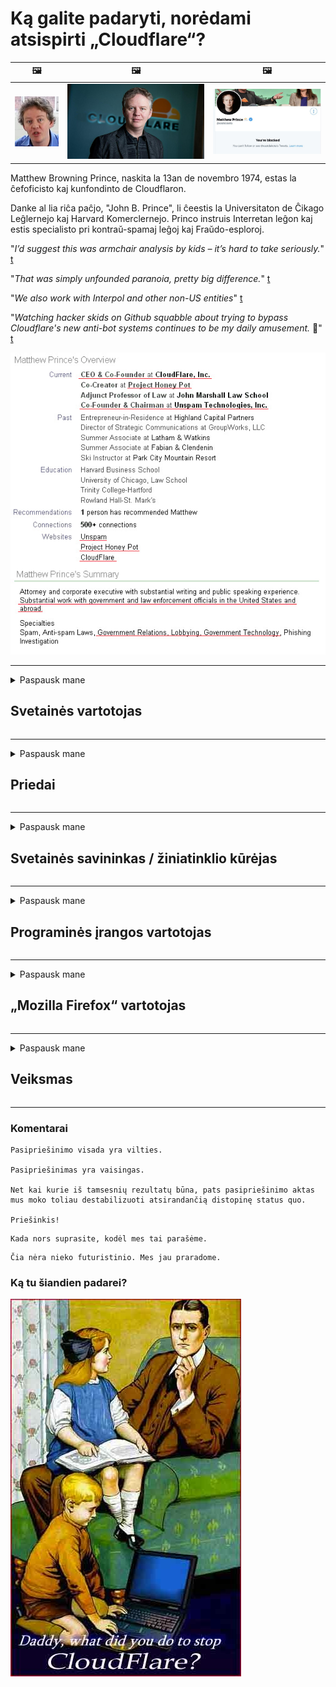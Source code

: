 # Ką galite padaryti, norėdami atsispirti „Cloudflare“?

| 🖼 | 🖼 | 🖼 |
| --- | --- | --- |
| ![](../image/matthew_prince_teen.jpg) | ![](../image/matthew_prince.jpg) | ![](../image/blockedbymatthewprince.jpg) |


Matthew Browning Prince, naskita la 13an de novembro 1974, estas la ĉefoficisto kaj kunfondinto de Cloudflaron.

Danke al lia riĉa paĉjo, "John B. Prince", li ĉeestis la Universitaton de Ĉikago Leĝlernejo kaj Harvard Komerclernejo.
Princo instruis Interretan leĝon kaj estis specialisto pri kontraŭ-spamaj leĝoj kaj Fraŭdo-esploroj.


"*I’d suggest this was armchair analysis by kids – it’s hard to take seriously.*" [t](https://www.theguardian.com/technology/2015/nov/19/cloudflare-accused-by-anonymous-helping-isis)

"*That was simply unfounded paranoia, pretty big difference.*"  [t](https://twitter.com/xxdesmus/status/992757936123359233)

"*We also work with Interpol and other non-US entities*" [t](https://twitter.com/eastdakota/status/1203028504184360960)

"*Watching hacker skids on Github squabble about trying to bypass Cloudflare's new anti-bot systems continues to be my daily amusement.* 🍿" [t](https://twitter.com/eastdakota/status/1273277839102656515)


![](../image/whoismp.jpg)

---


<details>
<summary>Paspausk mane

## Svetainės vartotojas
</summary>


- Jei jums patinkanti svetainė naudoja „Cloudflare“, pasakykite, kad jie nenaudotų „Cloudflare“.
  - Verkšlėti socialiniuose tinkluose, tokiuose kaip „Facebook“, „Reddit“, „Twitter“ ar „Mastodon“, nėra jokio skirtumo. [Veiksmai yra garsesni nei žymos.](https://twitter.com/phyzonloop/status/1274132092490862594)
  - Pabandykite susisiekti su svetainės savininku, jei norite tapti naudingu.

[- sakė „Cloudflare“](https://github.com/Eloston/ungoogled-chromium/issues/783):
```
Rekomenduojame kreiptis į administratorius dėl konkrečių paslaugų ar svetainių, su kuriomis susiduriate, ir pasidalinti savo patirtimi.
```

[Jei to neprašote, svetainės savininkas niekada nežino šios problemos.](../PEOPLE.md)

![](../image/liberapay.jpg)

[Sėkmingas pavyzdys](https://counterpartytalk.org/t/turn-off-cloudflare-on-counterparty-co-plz/164/5).<br>
Jūs turite problemų? [Pakelkite savo balsą dabar.](https://github.com/maraoz/maraoz.github.io/issues/1) Toliau pateiktas pavyzdys.

```
Jūs tik padedate įmonių cenzūrai ir masiniam stebėjimui.
http://crimeflare.eu.org
```

```
Jūsų tinklalapis yra privatumą pažeidžiančiame privačiame „CloudFlare“ sode.
http://crimeflare.eu.org
```

- Skirkite šiek tiek laiko, kad perskaitytumėte svetainės privatumo politiką.
  - jei svetainė yra už „Cloudflare“ arba svetainė naudoja su „Cloudflare“ sujungtas paslaugas.

Jame turi būti paaiškinta, kas yra „Cloudflare“, ir paprašyti leidimo bendrinti duomenis su „Cloudflare“. To nepadarius, bus pažeistas pasitikėjimas, todėl reikėtų vengti atitinkamos svetainės.

[Čia yra priimtinas privatumo politikos pavyzdys](https://archive.is/bDlTz) ("Subprocessors" > "Entity Name")

```
Perskaičiau jūsų privatumo politiką ir nerandu žodžio „Cloudflare“.
Atsisakau dalintis duomenimis su jumis, jei ir toliau teikiate mano duomenis „Cloudflare“.
http://crimeflare.eu.org
```

Tai yra privatumo politikos, kurioje nėra žodžio „Cloudflare“, pavyzdys.
[Liberland Jobs](https://archive.is/daKIr) [privacy policy](https://docsend.com/view/feiwyte):

![](../image/cfwontobey.jpg)

„Cloudflare“ turi savo privatumo politiką.
[„Cloudflare“ mėgsta žmones, išpūstus.](https://www.reddit.com/r/GamerGhazi/comments/2s64fe/be_wary_reporting_to_cloudflare/)

Čia yra geras svetainės registracijos formos pavyzdys.
AFAIK, nulis svetainė tai daro. Ar pasitikėsite jais?

```
Spustelėdami „Prisiregistruoti naudoti XYZ“, jūs sutinkate su mūsų paslaugų teikimo sąlygomis ir privatumo pareiškimu.
Jūs taip pat sutinkate dalytis savo duomenimis su „Cloudflare“ ir sutinkate su „Cloudflare“ privatumo pareiškimu.
Jei „Cloudflare“ nutekina jūsų informaciją arba neleidžia prisijungti prie mūsų serverių, tai nėra mūsų kaltė. [*]

[ Registruotis ] [ aš nesutinku ]
```
[*] [PEOPLE.md](../PEOPLE.md)


- Stenkitės nesinaudoti jų paslauga. Prisiminkite, kad jus stebi „Cloudflare“.
  - ["I'm in your TLS, sniffin' your passworz"](../image/iminurtls.jpg)

- Ieškokite kitos svetainės. Internete yra alternatyvų ir galimybių!

- Įtikinkite savo draugus naudoti „Tor“ kasdien.
  - Anonimiškumas turėtų būti atviro interneto standartas!
  - [Atkreipkite dėmesį, kad „Tor“ projektas nemėgsta šio projekto.](../HISTORY.md)

</details>

------

<details>
<summary>Paspausk mane

## Priedai
</summary>

- Jei jūsų naršyklė yra „Firefox“, „Tor Browser“ arba „Ungoogled Chromium“, naudokite vieną iš šių toliau pateiktų priedų.
  - Jei norite pridėti kitų naujų priedų, pirmiausia paklauskite.


| vardas | Programuotojas | Parama | Gali užblokuoti | Gali pranešti | Chrome |
| -------- | -------- | -------- | -------- | -------- | -------- |
| [Bloku Cloudflaron MITM-Atakon](../subfiles/about.bcma.md) | #Addon | [ ? ](http://crimeflare.eu.org/) | **Taip**     | **Taip**     |  **Taip** |
| [Ĉu ligoj estas vundeblaj al MITM-atako?](../subfiles/about.ismm.md) | #Addon | [ ? ](http://crimeflare.eu.org/) | Ne     | **Taip**     |  **Taip** |
| [Ĉu ĉi tiuj ligoj blokos Tor-uzanton?](../subfiles/about.isat.md) | #Addon | [ ? ](http://crimeflare.eu.org/) | Ne     | **Taip**     |  **Taip** |
| [Block Cloudflare MITM Attack](https://trac.torproject.org/projects/tor/attachment/ticket/24351/block_cloudflare_mitm_attack-1.0.14.1-an%2Bfx.xpi)<br>[**DELETED BY TOR PROJECT**](../HISTORY.md) | nullius | [ ? ](../tool/block_cloudflare_mitm_fx), [Link](http://crimeflare.eu.org/) | **Taip**     | **Taip**     |  Ne |
| [TPRB](http://34ahehcli3epmhbu2wbl6kw6zdfl74iyc4vg3ja4xwhhst332z3knkyd.onion/) | Sw | [ ? ](http://34ahehcli3epmhbu2wbl6kw6zdfl74iyc4vg3ja4xwhhst332z3knkyd.onion/) | **Taip**     | **Taip**     |  Ne |
| [Detect Cloudflare](https://addons.mozilla.org/en-US/firefox/addon/detect-cloudflare/) | Frank Otto | [ ? ](https://github.com/traktofon/cf-detect) | Ne     | **Taip**     |  Ne |
| [True Sight](https://addons.mozilla.org/en-US/firefox/addon/detect-cloudflare-plus/) | claustromaniac | [ ? ](https://github.com/claustromaniac/detect-cloudflare-plus) | Ne     | **Taip**     |  Ne |
| [Which Cloudflare datacenter am I visiting?](https://addons.mozilla.org/en-US/firefox/addon/cf-pop/) | 依云 | [ ? ](https://github.com/lilydjwg/cf-pop) | Ne     | **Taip**     |  Ne |


- „Decentraleyes“ gali nutraukti ryšį su „CDNJS (Cloudflare)“.
  - Tai neleidžia daugeliui užklausų pasiekti tinklus ir aptarnauja vietinius failus, kad svetainės nenutrūktų.
  - Kūrėjas atsakė: "[very concerning indeed](https://github.com/Synzvato/decentraleyes/issues/236#issuecomment-352049501)", "[widespread usage severely centralizes the web](https://github.com/Synzvato/decentraleyes/issues/251#issuecomment-366752049)"

- [Taip pat galite pašalinti arba nepatikėti „Cloudflare“ sertifikatą iš savo sertifikavimo įstaigos (CA).](https://www.ssl.com/how-to/remove-root-certificate-firefox/)

</details>

------

<details>
<summary>Paspausk mane

## Svetainės savininkas / žiniatinklio kūrėjas
</summary>


![](../image/word_cloudflarefree.jpg)

- Nenaudokite „Cloudflare“ tirpalo, „Period“.
  - Jūs galite padaryti geriau nei tai, tiesa? [Štai kaip pašalinti „Cloudflare“ prenumeratas, planus, domenus ar paskyras.](https://support.cloudflare.com/hc/en-us/articles/200167776-Removing-subscriptions-plans-domains-or-accounts)

| 🖼 | 🖼 |
| --- | --- |
| ![](../image/htmlalertcloudflare.jpg) | ![](../image/htmlalertcloudflare2.jpg) |

- Norite daugiau klientų? Jūs žinote, ką daryti. Užuomina yra „virš linijos“.
  - [Sveiki, parašėte „Mes rimtai žiūrime į jūsų privatumą“, bet gavau „Klaida 403 draudžiamas anoniminis tarpinis serveris neleidžiamas“.](https://it.slashdot.org/story/19/02/19/0033255/stop-saying-we-take-your-privacy-and-security-seriously) Kodėl blokuojate „Tor Or VPN“? [Ir kodėl blokuojate laikinus el. Laiškus?](http://523kpawzkarw3j6afz2elxfs4h3hfclomkcmbjs6kaimo4lokympi6yd.onion/)

![](../image/anonexist.jpg)

- Naudojant „Cloudflare“ padidės prastovos tikimybė. Lankytojai negali pasiekti jūsų svetainės, jei jūsų serveris neveikia arba „Cloudflare“ neveikia.
  - [Ar tikrai manėte, kad „Cloudflare“ niekada nenusileido?](https://www.ibtimes.com/cloudflare-down-not-working-sites-producing-504-gateway-timeout-errors-2618008) [Another](https://twitter.com/Jedduff/status/1097875615997399040) [sample](https://twitter.com/search?f=tweets&vertical=default&q=Cloudflare%20is%20having%20problems). [Need more](../PEOPLE.md)?

![](../image/cloudflareinternalerror.jpg)

- „Cloudflare“ naudojimas norint proxy „API paslaugą“, „programinės įrangos naujinimo serverį“ arba „RSS kanalą“ pakenkti jūsų klientui. Jums paskambino klientas ir pasakė „Nebegaliu naudoti jūsų API“, o jūs neįsivaizduojate, kas vyksta. „Cloudflare“ gali tyliai užblokuoti jūsų klientą. Ar manote, kad tai gerai?
  - Yra daugybė RSS skaitytuvo kliento ir RSS skaitytuvo internetinių paslaugų. Kodėl skelbiate RSS kanalą, jei neleidžiate žmonėms užsiprenumeruoti?

![](../image/rssfeedovercf.jpg)

- Ar jums reikia HTTPS sertifikato? Naudokitės „Užšifruokime“ arba tiesiog nusipirkite iš CA įmonės.

- Ar jums reikia DNS serverio? Negalite nustatyti savo serverio? Kaip apie juos: [Hurricane Electric Free DNS](https://dns.he.net/), [Dyn.com](https://dyn.com/dns/), [1984 Hosting](https://www.1984hosting.com/), [Afraid.Org (Administratorius ištrinkite savo sąskaitą, jei naudojate TOR)](https://freedns.afraid.org/)

- Ieškote prieglobos paslaugos? Tik nemokama? Kaip apie juos: [Onion Service](http://vww6ybal4bd7szmgncyruucpgfkqahzddi37ktceo3ah7ngmcopnpyyd.onion/en/security/network-security/tor/onionservices-best-practices), [Free Web Hosting Area](https://freewha.com/), [Autistici/Inventati Web Site Hosting](https://www.autinv5q6en4gpf4.onion/services/website), [Github Pages](https://pages.github.com/), [Surge](https://surge.sh/)
  - [„Cloudflare“ alternatyvos](../subfiles/cloudflare-alternatives.md)

- Ar naudojate „cloudflare-ipfs.com“? [Ar žinote, kad „Cloudflare“ IPFS yra blogas?](../PEOPLE.md)

- Įdiekite žiniatinklio programų užkardą, pvz., OWASP ir „Fail2Ban“, į savo serverį ir tinkamai sukonfigūruokite.
  - „Tor“ blokavimas nėra sprendimas. Nebauskite visų vien už mažus blogus vartotojus.

- Nukreipkite arba užblokuokite „Cloudflare Warp“ naudotojus nuo prieigos prie jūsų svetainės. Jei įmanoma, nurodykite priežastį.

> IP sąrašas: "[Dabartiniai „Cloudflare“ IP diapazonai](cloudflare_inc/)"

> A: Tiesiog užblokuokite juos

```
server {
...
deny 173.245.48.0/20;
deny 103.21.244.0/22;
deny 103.22.200.0/22;
deny 103.31.4.0/22;
deny 141.101.64.0/18;
deny 108.162.192.0/18;
deny 190.93.240.0/20;
deny 188.114.96.0/20;
deny 197.234.240.0/22;
deny 198.41.128.0/17;
deny 162.158.0.0/15;
deny 104.16.0.0/12;
deny 172.64.0.0/13;
deny 131.0.72.0/22;
deny 2400:cb00::/32;
deny 2606:4700::/32;
deny 2803:f800::/32;
deny 2405:b500::/32;
deny 2405:8100::/32;
deny 2a06:98c0::/29;
deny 2c0f:f248::/32;
...
}
```

> B: Nukreipkite į įspėjamąjį puslapį

```
http {
...
geo $iscf {
default 0;
173.245.48.0/20 1;
103.21.244.0/22 1;
103.22.200.0/22 1;
103.31.4.0/22 1;
141.101.64.0/18 1;
108.162.192.0/18 1;
190.93.240.0/20 1;
188.114.96.0/20 1;
197.234.240.0/22 1;
198.41.128.0/17 1;
162.158.0.0/15 1;
104.16.0.0/12 1;
172.64.0.0/13 1;
131.0.72.0/22 1;
2400:cb00::/32 1;
2606:4700::/32 1;
2803:f800::/32 1;
2405:b500::/32 1;
2405:8100::/32 1;
2a06:98c0::/29 1;
2c0f:f248::/32 1;
}
...
}

server {
...
if ($iscf) {rewrite ^ https://example.com/cfwsorry.php;}
...
}

<?php
header('HTTP/1.1 406 Not Acceptable');
echo <<<CLOUDFLARED
Thank you for visiting ourwebsite.com!<br />
We are sorry, but we can't serve you because your connection is being intercepted by Cloudflare.<br />
Please read http://crimeflare.eu.org for more information.<br />
CLOUDFLARED;
die();
```

- Nustatykite „Tor Onion Service“ arba „I2P insite“, jei tikite laisve ir priimate anoniminius vartotojus.

- Klauskite kitų „Clearnet / Tor“ dvigubų svetainių operatorių patarimo ir susiraskite anoniminių draugų!

</details>

------

<details>
<summary>Paspausk mane

## Programinės įrangos vartotojas
</summary>


- „Discord“ naudoja „CloudFlare“. Alternatyvos? Mes rekomenduojame [**Briar** (Android)](https://f-droid.org/en/packages/org.briarproject.briar.android/), [Ricochet (PC)](https://ricochet.im/), [Tox + Tor (Android/PC)](https://tox.chat/download.html)
  - „Briar“ apima „Tor“ deemoną, todėl jums nereikia įdiegti „Orbot“.
  - „Qwtch“ kūrėjai, „Open Privacy“, be išankstinio įspėjimo išbraukė „stop_cloudflare“ projektą iš savo „git“ paslaugos.

- Jei naudojate „Debian GNU / Linux“ ar bet kurį darinį, užsiprenumeruokite: [bug #831835](https://bugs.debian.org/cgi-bin/bugreport.cgi?bug=831835). Jei galite, padėkite patikrinti pleistrą ir padėkite prižiūrėtojui padaryti teisingą išvadą, ar jis turėtų būti priimtas.

- Visada rekomenduokite šias naršykles.

| vardas | Programuotojas | Parama | Pakomentuokite |
| -------- | -------- | -------- | -------- |
| [Ungoogled-Chromium](https://ungoogled-software.github.io/ungoogled-chromium-binaries/) | Eloston | [ ? ](https://github.com/Eloston/ungoogled-chromium) | PC (Win, Mac, Linux)  _!Tor_ |
| [Bromite](https://www.bromite.org/fdroid) | Bromite | [ ? ](https://github.com/bromite/bromite/issues) | Android  _!Tor_ |
| [Tor Browser](https://www.torproject.org/download/) | Tor Project | [ ? ](https://support.torproject.org/) | PC (Win, Mac, Linux)  _Tor_|
| [Tor Browser Android](https://www.torproject.org/download/) | Tor Project | [ ? ](https://support.torproject.org/) | Android  _Tor_|
| [Onion Browser](https://itunes.apple.com/us/app/onion-browser/id519296448?mt=8) | Mike Tigas | [ ? ](https://github.com/OnionBrowser/OnionBrowser/issues) | Apple iOS  _Tor_|
| [GNU/Icecat](https://www.gnu.org/software/gnuzilla/) | GNU | [ ? ](https://www.gnu.org/software/gnuzilla/) | PC (Linux) |
| [IceCatMobile](https://f-droid.org/en/packages/org.gnu.icecat/) | GNU | [ ? ](https://lists.gnu.org/mailman/listinfo/bug-gnuzilla) | Android |
| [Iridium Browser](https://iridiumbrowser.de/about/) | Iridium | [ ? ](https://github.com/iridium-browser/iridium-browser/) | PC (Win, Mac, Linux, OpenBSD) |


Kitos programinės įrangos privatumas yra netobulas. Tai nereiškia, kad „Tor“ naršyklė yra „tobula“.
Internete ir technologijose nėra 100% saugios ir 100% privačios.

- Nenorite naudoti „Tor“? Su „Tor daemon“ galite naudoti bet kurią naršyklę.
  - [Atkreipkite dėmesį, kad tai nepatinka „Tor“ projektui.](https://support.torproject.org/tbb/tbb-9/) Jei galite tai padaryti, naudokite „Tor Browser“.
- [Kaip naudoti „Chromium“ su „Tor“](../subfiles/chromium_tor.md)


Pakalbėkime apie kitos programinės įrangos privatumą.

- [Jei jums tikrai reikia naudoti „Firefox“, pasirinkite „Firefox ESR“.](https://www.mozilla.org/en-US/firefox/organizations/)
  - [„Firefox“ - šnipinėjimo programų stebėjimo šuo](https://spyware.neocities.org/articles/firefox.html)
  - [„Firefox“ atmeta žodžio laisvę, draudžia žodžio laisvę](https://web.archive.org/web/20200423010026/https://reclaimthenet.org/firefox-rejects-free-speech-bans-free-speech-commenting-plugin-dissenter-from-its-extensions-gallery/)
  - ["Daugiau nei 100 neigiamų įvertinimų. Panašu, kad šiais laikais paprašyti programinės įrangos kompanijos laikytis ... programinės įrangos yra per daug."](https://old.reddit.com/r/firefox/comments/gutdiw/weve_got_work_to_do_the_mozilla_blog/fslbbb6/)
  - [Uh, kodėl „Firefox“ mano URL juostoje rodo mano remiamas nuorodas?](https://www.reddit.com/r/firefox/comments/jybx2w/uh_why_is_firefox_showing_me_sponsored_links_in/)
  - [„Mozilla“ - įsikūnijęs velnias](https://digdeeper.neocities.org/ghost/mozilla.html)

- [Atminkite, kad „Mozilla“ naudojasi „Cloudflare“ paslauga.](https://www.robtex.com/dns-lookup/www.mozilla.org) [Savo gaminyje jie taip pat naudoja „Cloudflare“ DNS paslaugą.](https://www.theregister.co.uk/2018/03/21/mozilla_testing_dns_encryption/)

- [„Mozilla“ oficialiai atmetė šį bilietą.](https://bugzilla.mozilla.org/show_bug.cgi?id=1426618)

- [„Firefox Focus“ yra pokštas.](https://github.com/mozilla-mobile/focus-android/issues/1743) [Jie pažadėjo išjungti telemetriją, tačiau ją pakeitė.](https://github.com/mozilla-mobile/focus-android/issues/4210)

- [„PaleMoon“ / „Basilisk“ kūrėjas mėgsta „Cloudflare“.](https://github.com/mozilla-mobile/focus-android/issues/1743#issuecomment-345993097)
  - [„Pale Moon“ archyvų serveris įsilaužė ir 18 mėnesių platino kenkėjiškas programas](https://www.reddit.com/r/privacytoolsIO/comments/cc808y/pale_moons_archive_server_hacked_and_spread/)
  - Jis taip pat nekenčia „Tor“ vartotojų - "[Tegu tai būna priešiškai Torui. Manau, kad dauguma svetainių turėtų būti priešiškai nusiteikę „Tor“ atžvilgiu, atsižvelgiant į itin didelį piktnaudžiavimo faktorių.](https://github.com/yacy/yacy_search_server/issues/314#issuecomment-565932097)"

- [„Waterfox“ turi didelę „telefonų namo“ problemą](https://spyware.neocities.org/articles/waterfox.html)

- [„Google Chrome“ yra šnipinėjimo programa.](https://www.gnu.org/proprietary/malware-google.en.html)
  - [„Google“ profiliuoja jūsų veiklą.](https://spyware.neocities.org/articles/chrome.html)

- [„SRWare Iron“ per daug telefonų prijungia prie namų.](https://spyware.neocities.org/articles/iron.html) Taip pat prisijungiama prie „Google“ domenų.

- [„Brave Browser“ baltasis sąrašas „Facebook“ / „Twitter“ stebėjimo priemonės.](https://www.bleepingcomputer.com/news/security/facebook-twitter-trackers-whitelisted-by-brave-browser/)
  - [Čia yra daugiau klausimų.](https://spyware.neocities.org/articles/brave.html)
  - [„binance“ filialo ID](https://twitter.com/cryptonator1337/status/1269594587716374528)

- [„Microsoft Edge“ leidžia „Facebook“ paleisti „Flash“ kodą už vartotojų nugaros.](https://www.zdnet.com/article/microsoft-edge-lets-facebook-run-flash-code-behind-users-backs/)

- [Vivaldi negerbia jūsų privatumo.](https://spyware.neocities.org/articles/vivaldi.html)

- [„Opera“ šnipinėjimo programų lygis: ypač aukštas](https://spyware.neocities.org/articles/opera.html)

- Apple iOS: [Neturėtumėte visiškai naudoti „iOS“, daugiausia todėl, kad tai kenkėjiška programa.](https://www.gnu.org/proprietary/malware-apple.html)

Todėl mes rekomenduojame tik aukščiau pateiktą lentelę. Nieko daugiau.

</details>

------

<details>
<summary>Paspausk mane

## „Mozilla Firefox“ vartotojas
</summary>


- „Firefox Nightly“ nusiųs derinimo lygio informaciją į „Mozilla“ serverius be atsisakymo metodo.
  - [„Mozilla“ serveriai skleidžia „Cloudflare“](https://www.digwebinterface.com/?hostnames=www.mozilla.org%0D%0Amozilla.cloudflare-dns.com&type=&ns=resolver&useresolver=8.8.4.4&nameservers=)

- Galima uždrausti „Firefox“ prisijungti prie „Mozilla“ serverių.
  - [„Mozilla“ politikos šablonų vadovas](https://github.com/mozilla/policy-templates/blob/master/README.md)
  - Turėkite omenyje, kad ši gudrybė gali nebeveikti naujesnėje versijoje, nes „Mozilla“ mėgsta save įtraukti į baltąjį sąrašą.
  - Norėdami juos visiškai užblokuoti, naudokite užkardą ir DNS filtrą.

"`/distribution/policies.json`"

>     "WebsiteFilter": {
> 		"Block": [
> 		"*://*.mozilla.com/*",
> 		"*://*.mozilla.net/*",
> 		"*://*.mozilla.org/*",
> 		"*://webcompat.com/*",
> 		"*://*.firefox.com/*",
> 		"*://*.thunderbird.net/*",
> 		"*://*.cloudflare.com/*"
> 		]
>     },


- ~~Pranešti apie „Mozilla“ stebėjimo priemonės klaidą nurodant nenaudoti „Cloudflare“.~~ Buvo pranešta apie klaidą apie „bugzilla“. Daugelis žmonių paskelbė savo susirūpinimą, tačiau klaidą administratorius paslėpė 2018 m.

- „Firefox“ galite išjungti „DoH“.
  - [Pakeiskite numatytąjį „Firefox“ DNS teikėją](../subfiles/change-firefox-dns.md)

![](../image/firefoxdns.jpg)

- [Jei norite naudoti ne ISP DNS, apsvarstykite galimybę naudoti „OpenNIC Tier2“ DNS paslaugą arba bet kurią iš „Cloudflare“ DNS paslaugų.](https://wiki.opennic.org/start)
![](../image/opennic.jpg)
  - Blokuokite „Cloudflare“ naudodami DNS. [Crimeflare DNS](https://dns.crimeflare.eu.org/)

- „Tor“ galite naudoti kaip DNS sprendiklį. [Jei nesate „Tor“ ekspertas, užduokite klausimą čia.](https://tor.stackexchange.com/)

> **Kaip?**
> 1. Atsisiųskite „Tor“ ir įdiekite jį į savo kompiuterį.
> 2. Pridėkite šią eilutę prie „torrc“ failo.
> DNSPort 127.0.0.1:53
> 3. Paleiskite „Tor“ iš naujo.
> 4. Nustatykite savo kompiuterio DNS serverį į „127.0.0.1“.

</details>

------

<details>
<summary>Paspausk mane

## Veiksmas
</summary>


- Papasakokite kitiems aplinkiniams apie „Cloudflare“ pavojus.

- [Padėkite patobulinti šią saugyklą.](http://crimeflare.eu.org).
  - Tiek sąrašai, tiek argumentai prieš jį, tiek detalės.

- [Dokumentuokite ir viešinkite, kur „Cloudflare“ (ir panašiose įmonėse) vyksta blogai, kai tai darote, būtinai paminėkite šią saugyklą](http://crimeflare.eu.org) :)

- Pagal numatytuosius nustatymus pritraukite daugiau žmonių, naudojančių „Tor“, kad jie galėtų patirti žiniatinklį iš skirtingų pasaulio vietų perspektyvos.

- Pradėkite grupes socialinėje žiniasklaidoje ir erdvinėje erdvėje, skirtą išlaisvinti pasaulį nuo „Cloudflare“.

- Kur tinkama, susiekite su šiomis šioje saugykloje esančiomis grupėmis - tai gali būti vieta koordinuoti darbą kartu kaip grupės.

- [Pradėkite bendradarbiavimą, kuris galėtų suteikti reikšmingą ne „Cloudflare“ alternatyvą įmonei.](../subfiles/cloudflare-alternatives.md)

- Praneškite mums apie visas alternatyvas, kurios padėtų bent jau užtikrinti daugiasluoksnę apsaugą nuo „Cloudflare“.

- Jei esate „Cloudflare“ klientas, nustatykite savo privatumo nustatymus ir palaukite, kol jie juos pažeis.
  - [Tada pareikškite jiems kaltinimus dėl šlamšto / privatumo pažeidimo.](https://twitter.com/thexpaw/status/1108424723233419264)

- Jei esate Jungtinėse Amerikos Valstijose ir atitinkama svetainė yra bankas ar buhalteris, pabandykite padaryti teisinį spaudimą pagal „Gramm – Leach – Bliley“ įstatymą arba amerikiečių, turinčių sveikatos sutrikimų įstatymą, ir praneškite mums, kiek pasiekėte .

- Jei svetainė yra vyriausybės svetainė, pabandykite padaryti teisinį spaudimą pagal 1-ąjį JAV Konstitucijos pakeitimą.

- Jei esate ES pilietis, susisiekite su svetaine ir atsiųskite savo asmeninę informaciją pagal Bendrąjį duomenų apsaugos reglamentą. Jei jie atsisako suteikti jums jūsų informaciją, tai pažeidžia įstatymą.

- Bendrovėms, kurios teigia siūlančios paslaugas savo svetainėje, bandykite pranešti apie jas kaip apie „melagingą reklamą“ vartotojų apsaugos organizacijoms ir BBB. „Cloudflare“ svetaines aptarnauja „Cloudflare“ serveriai.

- [ITU siūlo JAV kontekste, kad „Cloudflare“ pradeda būti pakankamai didelis, kad jiems būtų panaikinta antimonopolinė teisė.](https://www.itu.int/en/ITU-T/Workshops-and-Seminars/20181218/Documents/Geoff_Huston_Presentation.pdf)

- Galima įsivaizduoti, kad į GNU GPL 4 versiją gali būti įtraukta nuostata neleisti saugoti šaltinio kodo už tokios paslaugos, reikalaujanti visoms GPLv4 ir vėlesnėms programoms, kad bent jau šaltinio kodas būtų pasiekiamas per terpę, kuri nediskriminuoja „Tor“ vartotojų.

</details>

------

### Komentarai

```
Pasipriešinimo visada yra vilties.

Pasipriešinimas yra vaisingas.

Net kai kurie iš tamsesnių rezultatų būna, pats pasipriešinimo aktas mus moko toliau destabilizuoti atsirandančią distopinę status quo.

Priešinkis!
```

```
Kada nors suprasite, kodėl mes tai parašėme.
```

```
Čia nėra nieko futuristinio. Mes jau praradome.
```

### Ką tu šiandien padarei?


![](../image/stopcf.jpg)
